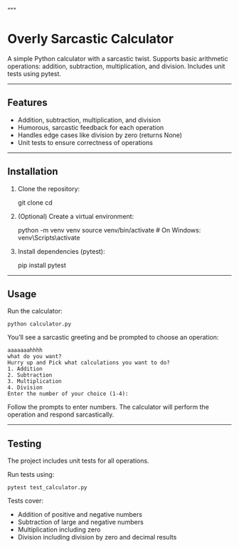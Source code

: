 """
# Overly Sarcastic Calculator

A simple Python calculator with a sarcastic twist. Supports basic arithmetic operations: addition, subtraction, multiplication, and division. Includes unit tests using pytest.

---

## Features

- Addition, subtraction, multiplication, and division
- Humorous, sarcastic feedback for each operation
- Handles edge cases like division by zero (returns None)
- Unit tests to ensure correctness of operations

---

## Installation

1. Clone the repository:

    git clone <your-repo-url>
    cd <repo-directory>

2. (Optional) Create a virtual environment:

    python -m venv venv
    source venv/bin/activate  # On Windows: venv\Scripts\activate

3. Install dependencies (pytest):

    pip install pytest

---

## Usage

Run the calculator:

    python calculator.py

You’ll see a sarcastic greeting and be prompted to choose an operation:

    aaaaaaahhhh
    what do you want?
    Hurry up and Pick what calculations you want to do?
    1. Addition
    2. Subtraction
    3. Multiplication
    4. Division
    Enter the number of your choice (1-4):

Follow the prompts to enter numbers. The calculator will perform the operation and respond sarcastically.

---

## Testing

The project includes unit tests for all operations.

Run tests using:

    pytest test_calculator.py

Tests cover:

- Addition of positive and negative numbers
- Subtraction of large and negative numbers
- Multiplication including zero
- Division including division by zero and decimal results

